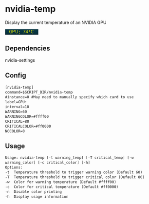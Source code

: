 # nvidia-temp

Display the current temperature of an NVIDIA GPU

![](nvidia-temp.png)

## Dependencies

nvidia-settings

## Config

```
[nvidia-temp]
command=$SCRIPT_DIR/nvidia-temp
#instance=0 #May need to manually specify which card to use
label=GPU:
interval=10
WARNING=60
WARNINGCOLOR=#ffff00
CRITICAL=80
CRITICALCOLOR=#ff0000
NOCOLOR=0
```

## Usage

```
Usage: nvidia-temp [-t warning_temp] [-T critical_temp] [-w warning_color] [-c critical_color] [-h]
Options:
-t	Temperature threshold to trigger warning color (Default 60)
-T	Temperature threshold to trigger critical color (Default 80)
-w	Color for warning temperature (Default #ffff00)
-c	Color for critical temperature (Default #ff0000)
-n	Disable color printing
-h	Display usage information
```
